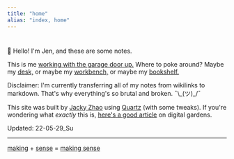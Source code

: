 ```yaml
---
title: "home"
alias: "index, home"
---
```


# 

👋  Hello! I'm Jen, and these are some notes. 

This is me [working with the garage door up.](learn-in-public.md) Where to poke around? Maybe my [desk,](now.md) or maybe my [workbench,](_workbench.md) or maybe my [bookshelf.](1-library.md)

Disclaimer: I'm currently transferring all of my notes from wikilinks to markdown. That's why everything's so brutal and broken.  ¯\\\_(ツ)_/¯


This site was built by [Jacky Zhao](https://jzhao.xyz/) using [Quartz](https://github.com/jackyzha0/quartz) (with some tweaks). If you're wondering what *exactly* this is, [here's a good article](https://www.technologyreview.com/2020/09/03/1007716/digital-gardens-let-you-cultivate-your-own-little-bit-of-the-internet/) on digital gardens.

Updated: 22-05-29_Su

---
[making](1-outputs.md) + [sense](1-mindset.md) = [making sense](1-interests.md)